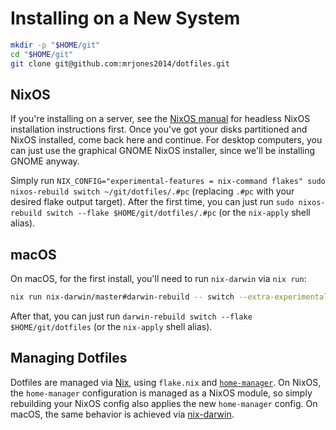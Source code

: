 # Installing on a New System

```bash
mkdir -p "$HOME/git"
cd "$HOME/git"
git clone git@github.com:mrjones2014/dotfiles.git
```

## NixOS

If you're installing on a server, see the [NixOS manual](https://nixos.org/manual/nixos/stable/#ch-installation) for headless NixOS installation instructions first.
Once you've got your disks partitioned and NixOS installed, come back here and continue. For desktop computers, you can just use the graphical GNOME NixOS installer,
since we'll be installing GNOME anyway.

Simply run `NIX_CONFIG="experimental-features = nix-command flakes" sudo nixos-rebuild switch ~/git/dotfiles/.#pc` (replacing `.#pc` with your desired flake output target).
After the first time, you can just run `sudo nixos-rebuild switch --flake $HOME/git/dotfiles/.#pc` (or the `nix-apply` shell alias).

## macOS

On macOS, for the first install, you'll need to run `nix-darwin` via `nix run`:

```bash
nix run nix-darwin/master#darwin-rebuild -- switch --extra-experimental-features "nix-command flakes" --flake $HOME/git/dotfiles
```

After that, you can just run `darwin-rebuild switch --flake $HOME/git/dotfiles` (or the `nix-apply` shell alias).

## Managing Dotfiles

Dotfiles are managed via [Nix](https://nixos.org/), using `flake.nix` and [`home-manager`](https://github.com/nix-community/home-manager).
On NixOS, the `home-manager` configuration is managed as a NixOS module, so simply rebuilding your NixOS config also applies the new
`home-manager` config. On macOS, the same behavior is achieved via [nix-darwin](https://github.com/nix-darwin/nix-darwin).
